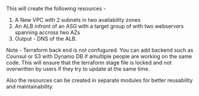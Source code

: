 This will create the following resources -
1. A New VPC with 2 subnets in two availability zones 
2. An ALB infront of an ASG with a target group of with two webservers spanning accross two AZs
3. Output - DNS of the ALB.

Note - Terraform back end is not confugured. You can add backend such as Counsul or S3 with Dynamo DB if amultiple people are working on the same code. This will ensure that the terraform stage file is locked and not overwritten by users if they try to update at the same time.

Also the resources can be created in separate modules for better reusability and maintainability.